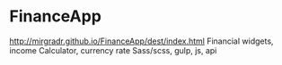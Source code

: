 # FinanceApp
http://mirgradr.github.io/FinanceApp/dest/index.html
Financial widgets, income Calculator, currency rate
Sass/scss, gulp, js, api
